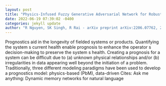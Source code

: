 ```yaml
--- 
layout: post 
title: "Physics-Infused Fuzzy Generative Adversarial Network for Robust Failure Prognosis" 
date: 2022-06-19 07:39:02 -0400 
categories: jekyll update 
author: "R Nguyen, SK Singh, R Rai - arXiv preprint arXiv:2206.07762, 2022" 
--- 
```

Prognostics aid in the longevity of fielded systems or products. Quantifying the system s current health enable prognosis to enhance the operator s decision-making to preserve the system s health. Creating a prognosis for a system can be difficult due to (a) unknown physical relationships and/or (b) irregularities in data appearing well beyond the initiation of a problem. Traditionally, three different modeling paradigms have been used to develop a prognostics model: physics-based (PbM), data-driven Cites: Ask me anything: Dynamic memory networks for natural language